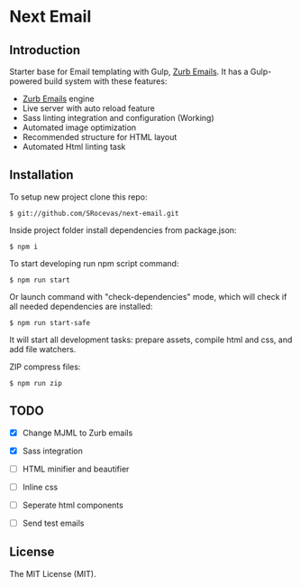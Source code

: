 # Next Email

## Introduction

Starter base for Email templating with Gulp, [Zurb Emails](https://foundation.zurb.com/emails.html). It has a Gulp-powered build system with these features:

- [Zurb Emails](https://foundation.zurb.com/emails.html) engine
- Live server with auto reload feature
- Sass linting integration and configuration (Working)
- Automated image optimization
- Recommended structure for HTML layout
- Automated Html linting task


## Installation

To setup new project clone this repo:

```
$ git://github.com/SRocevas/next-email.git
```

Inside project folder install dependencies from package.json:

```
$ npm i
```

To start developing run npm script command:

```
$ npm run start
```

Or launch command with "check-dependencies" mode, which will check if all needed dependencies are installed:

```
$ npm run start-safe
```

It will start all development tasks: prepare assets, compile html and css, and add file watchers.

ZIP compress files:

```
$ npm run zip
```


## TODO

- [X] Change MJML to Zurb emails
- [X] Sass integration
- [ ] HTML minifier and beautifier
- [ ] Inline css
- [ ] Seperate html components
- [ ] Send test emails


## License

The MIT License (MIT).
